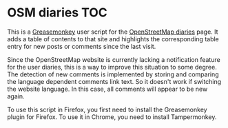 OSM diaries TOC
===============

This is a [Greasemonkey](http://www.greasespot.net/) user script for the
[OpenStreetMap diaries](http://www.openstreetmap.org/diary) page.
It adds a table of contents to that site and highlights the corresponding table
entry for new posts or comments since the last visit.

Since the OpenStreetMap website is currently lacking a notification feature for
the user diaries, this is a way to improve this situation to some degree.
The detection of new comments is implemented by storing and comparing the
language dependent comments link text. So it doesn't work if switching the
website language. In this case, all comments will appear to be new again.

To use this script in Firefox, you first need to install the Greasemonkey plugin for Firefox.
To use it in Chrome, you need to install Tampermonkey.
